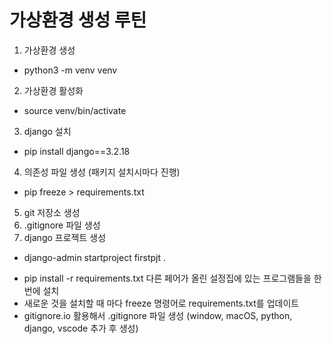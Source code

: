 # 가상환경 생성 루틴
1. 가상환경 생성 
- python3 -m venv venv
2. 가상환경 활성화
- source venv/bin/activate
3. django 설치
- pip install django==3.2.18
4. 의존성 파일 생성 (패키지 설치시마다 진행)
- pip freeze > requirements.txt
5. git 저장소 생성
6. .gitignore 파일 생성
7. django 프로젝트 생성
- django-admin startproject firstpjt .
<!-- 서버 끄는건 컨트롤 c
cmd+shift+P -> vscode에서 실행검색  -->

- pip install -r requirements.txt
  다른 페어가 올린 설정집에 있는 프로그램들을 한번에 설치
- 새로운 것을 설치할 때 마다 freeze 명령어로 requirements.txt를 업데이트
- gitignore.io 활용해서 .gitignore 파일 생성 (window, macOS, python, django, vscode 추가 후 생성)